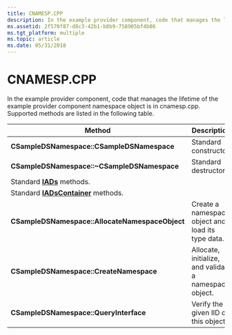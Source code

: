 ```yaml
---
title: CNAMESP.CPP
description: In the example provider component, code that manages the lifetime of the example provider component namespace object is in cnamesp.cpp. Supported methods are listed in the following table.
ms.assetid: 2f570f87-d8c3-42b1-b8b9-758905bf4b86
ms.tgt_platform: multiple
ms.topic: article
ms.date: 05/31/2018
---
```


# CNAMESP.CPP

In the example provider component, code that manages the lifetime of the example provider component namespace object is in cnamesp.cpp. Supported methods are listed in the following table.



| Method                                                   | Description                                            |
|----------------------------------------------------------|--------------------------------------------------------|
| **CSampleDSNamespace::CSampleDSNamespace**               | Standard constructor.                                  |
| **CSampleDSNamespace::~CSampleDSNamespace**              | Standard destructor.                                   |
| Standard [**IADs**](/windows/desktop/api/Iads/nn-iads-iads) methods.                   |                                                        |
| Standard [**IADsContainer**](/windows/desktop/api/Iads/nn-iads-iadscontainer) methods. |                                                        |
| **CSampleDSNamespace::AllocateNamespaceObject**          | Create a namespace object and load its type data.      |
| **CSampleDSNamespace::CreateNamespace**                  | Allocate, initialize, and validate a namespace object. |
| **CSampleDSNamespace::QueryInterface**                   | Verify the given IID on this object.                   |



 

 

 




